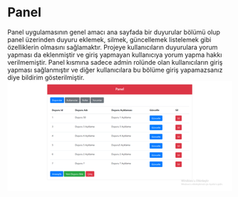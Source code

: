 # Panel

Panel uygulamasının genel amacı ana sayfada bir duyurular bölümü olup panel üzerinden duyuru eklemek, silmek, güncellemek listelemek gibi özelliklerin olmasını sağlamaktır.  Projeye kullanıcıların duyurulara yorum yapması da eklenmiştir ve giriş yapmayan kullanıcıya yorum yapma hakkı verilmemiştir. Panel kısmına sadece admin rolünde olan kullanıcıların giriş yapması sağlanmıştır ve diğer kullanıcılara bu bölüme giriş yapamazsanız diye bildirim gösterilmiştir. 
<img src="https://github.com/seymenmurat16/Panel/blob/master/Sample%20Images/Panel.PNG" />
